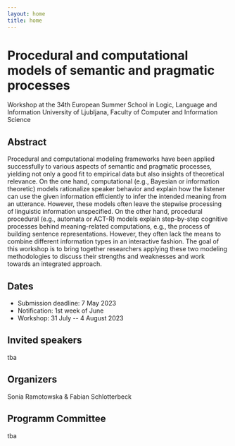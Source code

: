 ```yaml
---
layout: home
title: home
---
```

# Procedural and computational models of semantic and pragmatic processes

Workshop at the 34th European Summer School in Logic, Language and Information
University of Ljubljana, Faculty of Computer and Information Science

## Abstract
Procedural and computational modeling frameworks have been applied successfully to various aspects of semantic and pragmatic processes, yielding not only a good fit to empirical data but also insights of theoretical relevance. On the one hand, computational (e.g., Bayesian or information theoretic) models rationalize speaker behavior and explain how the listener can use the given information efficiently to infer the intended meaning from an utterance. However, these models often leave the stepwise processing of linguistic information unspecified. On the other hand, procedural procedural (e.g., automata or ACT-R) models explain step-by-step cognitive processes behind meaning-related computations, e.g., the process of building sentence representations. However, they often lack the means to combine different information types in an interactive fashion. The goal of this workshop is to bring together researchers applying these two modeling methodologies to discuss their strengths and weaknesses and work towards an integrated approach.

## Dates
- Submission deadline: 7 May 2023
- Notification: 1st week of June
- Workshop: 31 July -- 4 August 2023

## Invited speakers
tba

## Organizers
Sonia Ramotowska & Fabian Schlotterbeck

## Programm Committee
tba
